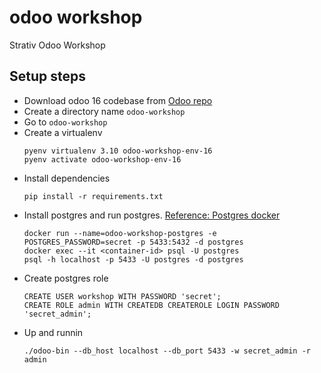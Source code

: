# odoo workshop
Strativ Odoo Workshop

## Setup steps
- Download odoo 16 codebase from [Odoo repo](https://github.com/odoo/odoo/tree/16.0)
- Create a directory name `odoo-workshop`
- Go to `odoo-workshop`
- Create a virtualenv
  ```
  pyenv virtualenv 3.10 odoo-workshop-env-16
  pyenv activate odoo-workshop-env-16
  ```
- Install dependencies
  ```
  pip install -r requirements.txt
  ```
- Install postgres and run postgres. [Reference: Postgres docker](https://www.docker.com/blog/how-to-use-the-postgres-docker-official-image/)
  ```
  docker run --name=odoo-workshop-postgres -e POSTGRES_PASSWORD=secret -p 5433:5432 -d postgres
  docker exec --it <container-id> psql -U postgres
  psql -h localhost -p 5433 -U postgres -d postgres
  ```
- Create postgres role
  ```
  CREATE USER workshop WITH PASSWORD 'secret';
  CREATE ROLE admin WITH CREATEDB CREATEROLE LOGIN PASSWORD 'secret_admin';
  ```
- Up and runnin
  ```
  ./odoo-bin --db_host localhost --db_port 5433 -w secret_admin -r admin
  ```
